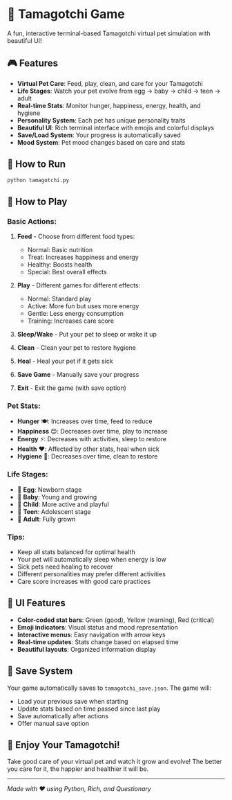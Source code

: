 # 🐾 Tamagotchi Game

A fun, interactive terminal-based Tamagotchi virtual pet simulation with beautiful UI!

## 🎮 Features

- **Virtual Pet Care**: Feed, play, clean, and care for your Tamagotchi
- **Life Stages**: Watch your pet evolve from egg → baby → child → teen → adult
- **Real-time Stats**: Monitor hunger, happiness, energy, health, and hygiene
- **Personality System**: Each pet has unique personality traits
- **Beautiful UI**: Rich terminal interface with emojis and colorful displays
- **Save/Load System**: Your progress is automatically saved
- **Mood System**: Pet mood changes based on care and stats

## 🚀 How to Run

```bash
python tamagotchi.py
```

## 🎯 How to Play

### Basic Actions:
1. **Feed** - Choose from different food types:
   - Normal: Basic nutrition
   - Treat: Increases happiness and energy
   - Healthy: Boosts health
   - Special: Best overall effects

2. **Play** - Different games for different effects:
   - Normal: Standard play
   - Active: More fun but uses more energy
   - Gentle: Less energy consumption
   - Training: Increases care score

3. **Sleep/Wake** - Put your pet to sleep or wake it up
4. **Clean** - Clean your pet to restore hygiene
5. **Heal** - Heal your pet if it gets sick
6. **Save Game** - Manually save your progress
7. **Exit** - Exit the game (with save option)

### Pet Stats:
- **Hunger** 🍽️: Increases over time, feed to reduce
- **Happiness** 😊: Decreases over time, play to increase
- **Energy** ⚡: Decreases with activities, sleep to restore
- **Health** ❤️: Affected by other stats, heal when sick
- **Hygiene** 🧼: Decreases over time, clean to restore

### Life Stages:
- 🥚 **Egg**: Newborn stage
- 👶 **Baby**: Young and growing
- 🧒 **Child**: More active and playful
- 👱 **Teen**: Adolescent stage
- 👨 **Adult**: Fully grown

### Tips:
- Keep all stats balanced for optimal health
- Your pet will automatically sleep when energy is low
- Sick pets need healing to recover
- Different personalities may prefer different activities
- Care score increases with good care practices

## 🎨 UI Features

- **Color-coded stat bars**: Green (good), Yellow (warning), Red (critical)
- **Emoji indicators**: Visual status and mood representation
- **Interactive menus**: Easy navigation with arrow keys
- **Real-time updates**: Stats change based on elapsed time
- **Beautiful layouts**: Organized information display

## 💾 Save System

Your game automatically saves to `tamagotchi_save.json`. The game will:
- Load your previous save when starting
- Update stats based on time passed since last play
- Save automatically after actions
- Offer manual save option

## 🎉 Enjoy Your Tamagotchi!

Take good care of your virtual pet and watch it grow and evolve! The better you care for it, the happier and healthier it will be.

---

*Made with ❤️ using Python, Rich, and Questionary*